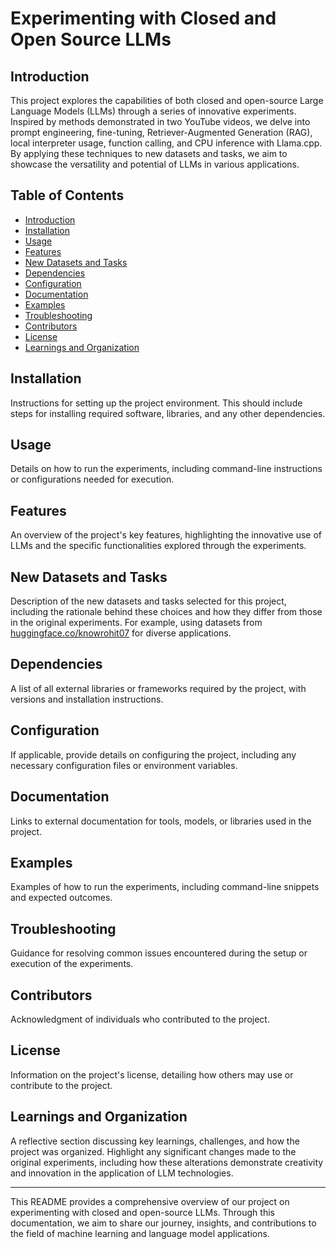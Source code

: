 # Experimenting with Closed and Open Source LLMs

## Introduction

This project explores the capabilities of both closed and open-source Large Language Models (LLMs) through a series of innovative experiments. Inspired by methods demonstrated in two YouTube videos, we delve into prompt engineering, fine-tuning, Retriever-Augmented Generation (RAG), local interpreter usage, function calling, and CPU inference with Llama.cpp. By applying these techniques to new datasets and tasks, we aim to showcase the versatility and potential of LLMs in various applications.

## Table of Contents
- [Introduction](#introduction)
- [Installation](#installation)
- [Usage](#usage)
- [Features](#features)
- [New Datasets and Tasks](#new-datasets-and-tasks)
- [Dependencies](#dependencies)
- [Configuration](#configuration)
- [Documentation](#documentation)
- [Examples](#examples)
- [Troubleshooting](#troubleshooting)
- [Contributors](#contributors)
- [License](#license)
- [Learnings and Organization](#learnings-and-organization)

## Installation

Instructions for setting up the project environment. This should include steps for installing required software, libraries, and any other dependencies.

## Usage

Details on how to run the experiments, including command-line instructions or configurations needed for execution.

## Features

An overview of the project's key features, highlighting the innovative use of LLMs and the specific functionalities explored through the experiments.

## New Datasets and Tasks

Description of the new datasets and tasks selected for this project, including the rationale behind these choices and how they differ from those in the original experiments. For example, using datasets from [huggingface.co/knowrohit07](https://huggingface.co/knowrohit07) for diverse applications.

## Dependencies

A list of all external libraries or frameworks required by the project, with versions and installation instructions.

## Configuration

If applicable, provide details on configuring the project, including any necessary configuration files or environment variables.

## Documentation

Links to external documentation for tools, models, or libraries used in the project.

## Examples

Examples of how to run the experiments, including command-line snippets and expected outcomes.

## Troubleshooting

Guidance for resolving common issues encountered during the setup or execution of the experiments.

## Contributors

Acknowledgment of individuals who contributed to the project.

## License

Information on the project's license, detailing how others may use or contribute to the project.

## Learnings and Organization

A reflective section discussing key learnings, challenges, and how the project was organized. Highlight any significant changes made to the original experiments, including how these alterations demonstrate creativity and innovation in the application of LLM technologies.

---

This README provides a comprehensive overview of our project on experimenting with closed and open-source LLMs. Through this documentation, we aim to share our journey, insights, and contributions to the field of machine learning and language model applications.
